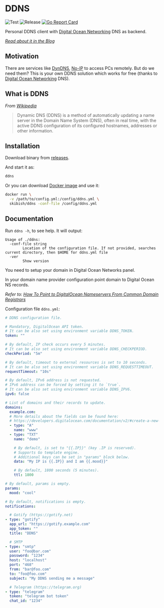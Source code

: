 # DDNS

![Test](https://github.com/skibish/ddns/workflows/run%20tests/badge.svg)
![Release](https://github.com/skibish/ddns/workflows/release/badge.svg)
[![Go Report Card](https://goreportcard.com/badge/github.com/skibish/ddns)](https://goreportcard.com/report/github.com/skibish/ddns)

Personal DDNS client with [Digital Ocean Networking](https://www.digitalocean.com/products/networking/) DNS as backend.

*[Read about it in the Blog](https://sergeykibish.com/blog/ddns-v4)*

## Motivation

There are services like [DynDNS](http://dyn.com/dns/), [No-IP](http://www.noip.com/) to access PCs remotely.
But do we need them?
This is your own DDNS solution which works for free (thanks to [Digital Ocean Networking](https://www.digitalocean.com/products/networking/) DNS).

## What is DDNS

*From [Wikipedia](https://en.wikipedia.org/wiki/Dynamic_DNS)*
> Dynamic DNS (DDNS) is a method of automatically updating a name server in the Domain Name System (DNS), often in real time, with the active DDNS configuration of its configured hostnames, addresses or other information.

## Installation

Download binary from [releases](https://github.com/skibish/ddns/releases).

And start it as:

```bash
ddns
```

Or you can download [Docker image](https://hub.docker.com/r/skibish/ddns) and use it:

```bash
docker run \
  -v /path/to/config.yml:/config/ddns.yml \
  skibish/ddns -conf-file /config/ddns.yml
```

## Documentation

Run `ddns -h`, to see help.
It will output:

```text
Usage of ./ddns:
  -conf-file string
        Location of the configuration file. If not provided, searches current directory, then $HOME for ddns.yml file
  -ver
        Show version
```

You need to setup your domain in Digital Ocean Networks panel.

In your domain name provider configuration point domain to Digital Ocean NS records.

*Refer to: [How To Point to DigitalOcean Nameservers From Common Domain Registrars](https://www.digitalocean.com/community/tutorials/how-to-point-to-digitalocean-nameservers-from-common-domain-registrars)*

Configuration file `ddns.yml`:

```yaml
# DDNS configuration file.

# Mandatory, DigitalOcean API token.
# It can be also set using environment variable DDNS_TOKEN.
token: ""

# By default, IP check occurs every 5 minutes.
# It can be also set using environment variable DDNS_CHECKPERIOD.
checkPeriod: "5m"

# By default, timeout to external resources is set to 10 seconds.
# It can be also set using environment variable DDNS_REQUESTTIMEOUT.
requestTimeout: "10s"

# By default, IPv6 address is not requested.
# IPv6 address can be forced by setting it to `true`.
# It can be also set using environment variable DDNS_IPV6.
ipv6: false

# List of domains and their records to update.
domains:
  example.com:
  # More details about the fields can be found here:
  # https://developers.digitalocean.com/documentation/v2/#create-a-new-domain-record
  - type: "A"
    name: "www"
  - type: "TXT"
    name: "demo"

    # By default, is set to "{{.IP}}" (key .IP is reserved).
    # Supports Go template engine.
    # Additional keys can be set in "params" block below.
    data: "My IP is {{.IP}} and I am {{.mood}}"

    # By default, 1800 seconds (5 minutes).
    ttl: 1800

# By default, params is empty.
params:
  mood: "cool"

# By default, notifications is empty.
notifications:

  # Gotify (https://gotify.net)
- type: "gotify"
  app_url: "https://gotify.example.com"
  app_token: ""
  title: "DDNS" 

  # SMTP
- type: "smtp"
  user: "foo@bar.com"
  password: "1234"
  host: "localhost"
  port: "468"
  from: "bar@foo.com"
  to: "foo@foo.com"
  subject: "My DDNS sending me a message"

  # Telegram (https://telegram.org)
- type: "telegram"
  token: "telegram bot token"
  chat_id: "1234"
```
